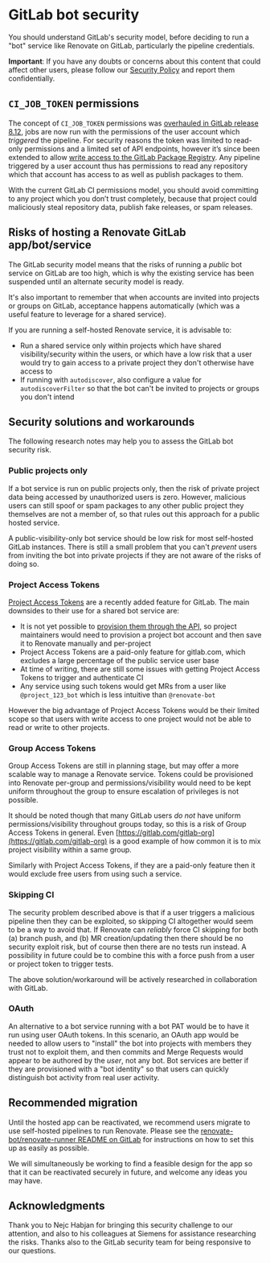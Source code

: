 # GitLab bot security

You should understand GitLab's security model, before deciding to run a "bot" service like Renovate on GitLab, particularly the pipeline credentials.

**Important**: If you have any doubts or concerns about this content that could affect other users, please follow our [Security Policy](https://github.com/renovatebot/renovate/security/policy) and report them confidentially.

## `CI_JOB_TOKEN` permissions

The concept of `CI_JOB_TOKEN` permissions was [overhauled in GitLab release 8.12](https://docs.gitlab.com/ee/user/project/new_ci_build_permissions_model.html), jobs are now run with the permissions of the user account which _triggered_ the pipeline.
For security reasons the token was limited to read-only permissions and a limited set of API endpoints, however it’s since been extended to allow [write access to the GitLab Package Registry](https://docs.gitlab.com/ee/api/README.html#gitlab-ci-job-token).
Any pipeline triggered by a user account thus has permissions to read any repository which that account has access to as well as publish packages to them.

With the current GitLab CI permissions model, you should avoid committing to any project which you don’t trust completely, because that project could maliciously steal repository data, publish fake releases, or spam releases.

## Risks of hosting a Renovate GitLab app/bot/service

The GitLab security model means that the risks of running a _public_ bot service on GitLab are too high, which is why the existing service has been suspended until an alternate security model is ready.

It's also important to remember that when accounts are invited into projects or groups on GitLab, acceptance happens automatically (which was a useful feature to leverage for a shared service).

If you are running a self-hosted Renovate service, it is advisable to:

- Run a shared service only within projects which have shared visibility/security within the users, or which have a low risk that a user would try to gain access to a private project they don't otherwise have access to
- If running with `autodiscover`, also configure a value for `autodiscoverFilter` so that the bot can't be invited to projects or groups you don't intend

## Security solutions and workarounds

The following research notes may help you to assess the GitLab bot security risk.

### Public projects only

If a bot service is run on public projects only, then the risk of private project data being accessed by unauthorized users is zero.
However, malicious users can still spoof or spam packages to any other public project they themselves are not a member of, so that rules out this approach for a public hosted service.

A public-visibility-only bot service should be low risk for most self-hosted GitLab instances.
There is still a small problem that you can't _prevent_ users from inviting the bot into private projects if they are not aware of the risks of doing so.

### Project Access Tokens

[Project Access Tokens](https://docs.gitlab.com/ee/user/project/settings/project_access_tokens.html) are a recently added feature for GitLab.
The main downsides to their use for a shared bot service are:

- It is not yet possible to [provision them through the API](https://gitlab.com/gitlab-org/gitlab/-/issues/238991), so project maintainers would need to provision a project bot account and then save it to Renovate manually and per-project
- Project Access Tokens are a paid-only feature for gitlab.com, which excludes a large percentage of the public service user base
- At time of writing, there are still some issues with getting Project Access Tokens to trigger and authenticate CI
- Any service using such tokens would get MRs from a user like `@project_123_bot` which is less intuitive than `@renovate-bot`

However the big advantage of Project Access Tokens would be their limited scope so that users with write access to one project would not be able to read or write to other projects.

### Group Access Tokens

Group Access Tokens are still in planning stage, but may offer a more scalable way to manage a Renovate service.
Tokens could be provisioned into Renovate per-group and permissions/visibility would need to be kept uniform throughout the group to ensure escalation of privileges is not possible.

It should be noted though that many GitLab users _do not_ have uniform permissions/visibility throughout groups today, so this is a risk of Group Access Tokens in general.
Even [https://gitlab.com/gitlab-org](https://gitlab.com/gitlab-org) is a good example of how common it is to mix project visibility within a same group.

Similarly with Project Access Tokens, if they are a paid-only feature then it would exclude free users from using such a service.

### Skipping CI

The security problem described above is that if a user triggers a malicious pipeline then they can be exploited, so skipping CI altogether would seem to be a way to avoid that.
If Renovate can _reliably_ force CI skipping for both (a) branch push, and (b) MR creation/updating then there should be no security exploit risk, but of course then there are no tests run instead.
A possibility in future could be to combine this with a force push from a user or project token to trigger tests.

The above solution/workaround will be actively researched in collaboration with GitLab.

### OAuth

An alternative to a bot service running with a bot PAT would be to have it run using user OAuth tokens.
In this scenario, an OAuth app would be needed to allow users to "install" the bot into projects with members they trust not to exploit them, and then commits and Merge Requests would appear to be authored by the _user_, not any bot.
Bot services are better if they are provisioned with a "bot identity" so that users can quickly distinguish bot activity from real user activity.

## Recommended migration

Until the hosted app can be reactivated, we recommend users migrate to use self-hosted pipelines to run Renovate.
Please see the [renovate-bot/renovate-runner README on GitLab](https://gitlab.com/renovate-bot/renovate-runner/-/blob/master/README.md) for instructions on how to set this up as easily as possible.

We will simultaneously be working to find a feasible design for the app so that it can be reactivated securely in future, and welcome any ideas you may have.

## Acknowledgments

Thank you to Nejc Habjan for bringing this security challenge to our attention, and also to his colleagues at Siemens for assistance researching the risks.
Thanks also to the GitLab security team for being responsive to our questions.
